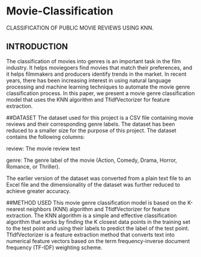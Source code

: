 # Movie-Classification
CLASSIFICATION OF PUBLIC MOVIE REVIEWS USING KNN.

## INTRODUCTION
The classification of movies into genres is an important task in the film industry. It helps moviegoers find movies that match their preferences, and it helps filmmakers and producers identify trends in the market. In recent years, there has been increasing interest in using natural language processing and machine learning techniques to automate the movie genre classification process. In this paper, we present a movie genre classification model that uses the KNN algorithm and TfidfVectorizer for feature extraction. 

##DATASET
The dataset used for this project is a CSV file containing movie reviews and their corresponding genre labels. The dataset has been reduced to a smaller size for the purpose of this project. The dataset contains the following columns: 

review: The movie review text 

genre: The genre label of the movie (Action, Comedy, Drama, Horror, Romance, or Thriller). 

The earlier version of the dataset was converted from a plain text file to an Excel file and the dimensionality of the dataset was further reduced to achieve greater accuracy. 

##METHOD USED
This movie genre classification model is based on the K-nearest neighbors (KNN) algorithm and TfidfVectorizer for feature extraction. The KNN algorithm is a simple and effective classification algorithm that works by finding the K closest data points in the training set to the test point and using their labels to predict the label of the test point. TfidfVectorizer is a feature extraction method that converts text into numerical feature vectors based on the term frequency-inverse document frequency (TF-IDF) weighting scheme. 
